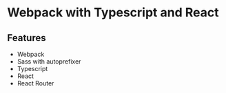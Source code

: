 # Webpack with Typescript and React

## Features
* Webpack
* Sass with autoprefixer
* Typescript
* React
* React Router